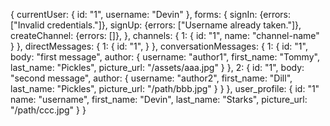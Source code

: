 {
  currentUser: {
    id: "1",
    username: "Devin"
  },
  forms: {
    signIn: {errors: ["Invalid credentials."]},
    signUp: {errors: ["Username already taken."]},
    createChannel: {errors: []},
  },
  channels: {
    1: {
      id: "1",
      name: "channel-name"
    }
  },
  directMessages: {
    1: {
      id: "1",
    }
  },
  conversationMessages: {
    1: {
      id: "1",
      body: "first message",
      author: {
        username: "author1",
        first_name: "Tommy",
        last_name: "Pickles",
        picture_url: "/assets/aaa.jpg"
      }
    },
    2: {
      id: "1",
      body: "second message",
      author: {
        username: "author2",
        first_name: "Dill",
        last_name: "Pickles",
        picture_url: "/path/bbb.jpg"
      }
    }
  },
  user_profile: {
    id: "1"
    name: "username",
    first_name: "Devin",
    last_name: "Starks",
    picture_url: "/path/ccc.jpg"
  }
}
